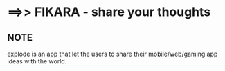 ==>> FIKARA 
           - share your thoughts
============================================

NOTE
--------
explode is an app that let the users to  share their mobile/web/gaming app ideas with the world.
